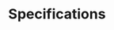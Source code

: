 ---
title: Specifications

command:
- title: Command
  people:
  - image: /images/Captain_Henry.jpg
    name: Captain Hercules Henry
    description: Executive Officer
  - image: /images/Dosru-Reson.png
    name: Commander Dosru Reson
    description: First Officer
  - image: /images/Ziara.png
    name: Lieutenent Junior Grade Ziara Rrareth
    description: CHO


# operations:
#     -
#         # title: Tactical/Security
#         -
#             image: /images/Okel.jpg
#             name: Lieutent Okel Th'akyllith
#             description: CTO
#         -
#             image: /images/Tonjot-Zettu.png
#             name: Lieutenant Tonjot Zettu
#             description: Security officer - Bajoran
#     -
#         # title: Engineering
#         -
#             image: /images/Sovin.png
#             name: Lieutenent Sovin
#             description: CEO
#     -
#         # title: Operations
#         -
#             image: /images/Ensign-Buchanan.png
#             name: Ensign Euan Buchanan
#             description: COO

# science:
#     -
#         # title: Science
#         - 
#             image: /images/Doldar.png
#             name: Lieutenent Commander Doldar
#             description: CSO
#     -   
#         # title: Medical
#         -
#             image: https://ui-avatars.com/api/?name=Abbie+Hence
#             name: Lieutent Junior Grade Abbie Hence
#             description: CMO
#         -
#             image: /images/Ezri-dax.jpg
#             name: Lieutenent Commander Ezri Dax
#             description: SC

# civilian:
#     -
#         # title: Civilian Crew Members
#         -
#             image: /images/Zuto_Teseg.png
#             name: Zuto Teseg
#             description: Stargazer bar tender
---